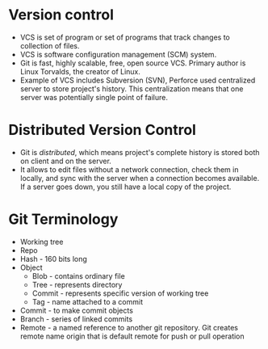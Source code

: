 # Version control
- VCS is set of program or set of programs that track changes to collection of files.
- VCS is software configuration management (SCM) system.
- Git is fast, highly scalable, free, open source VCS. Primary author is Linux Torvalds, the creator of Linux.
- Example of VCS includes Subversion (SVN), Perforce used centralized server to store project's history. This centralization means that one server was potentially single point of failure.

# Distributed Version Control
-  Git is _distributed_, which means project's complete history is stored both on client and on the server.
-  It allows to edit files without a network connection, check them in locally, and sync with the server when a connection becomes available. If a server goes down, you still have a local copy of the project. 

# Git Terminology
- Working tree
- Repo
- Hash - 160 bits long
- Object
  - Blob - contains ordinary file
  - Tree - represents directory
  - Commit - represents specific version of working tree
  - Tag - name attached to a commit
- Commit - to make commit objects
- Branch -  series of linked commits
- Remote - a named reference to another git repository. Git creates remote name origin that is default remote for push or pull operation
